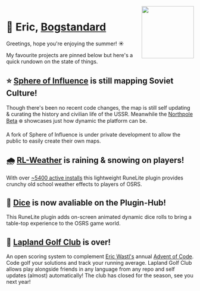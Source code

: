 <img src="https://bogstandard.github.io/lapland-golf-club/assets/images/logo.svg" width="140" height="140" align="right">

# 🌴 Eric, [Bogstandard](https://github.com/bogstandard/)

Greetings, hope you're enjoying the summer! ☀️

My favourite projects are pinned below but here's a quick rundown on the state of things.

## ⭐️ [Sphere of Influence](http://sphere-of-influence.github.io) is still mapping Soviet Culture!
Though there's been no recent code changes, the map is still self updating & curating the history and civilian life of the USSR. Meanwhile the [Northpole Beta](https://sphere-of-influence.github.io/#!/northpole) ❄️ showcases just how dynamic the platform can be. 

A fork of Sphere of Influence is under private development to allow the public to easily create their own maps.

## 🌧 [RL-Weather](https://github.com/bogstandard/rl-weather) is raining & snowing on players!
With over [~5400 active installs](https://runelite.net/plugin-hub/show/rl-weather) this lightweight RuneLite plugin provides crunchy old school weather effects to players of OSRS.

## 🎲 [Dice](https://github.com/bogstandard/dice) is now avaliable on the Plugin-Hub!
This RuneLite plugin adds on-screen animated dynamic dice rolls to bring a table-top experience to the OSRS game world.

## 🌲 [Lapland Golf Club](https://bogstandard.github.io/lapland-golf-club/) is over!
An open scoring system to complement [Eric Wastl's](https://github.com/topaz) annual [Advent of Code](https://adventofcode.com). Code golf your solutions and track your running average. Lapland Golf Club allows play alongside friends in any language from any repo and self updates (almost) automatically! The club has closed for the season, see you next year!

<!--
**bogstandard/bogstandard** is a ✨ _special_ ✨ repository because its `README.md` (this file) appears on your GitHub profile.

Here are some ideas to get you started:

- 🔭 I’m currently working on ...
- 🌱 I’m currently learning ...
- 👯 I’m looking to collaborate on ...
- 🤔 I’m looking for help with ...
- 💬 Ask me about ...
- 📫 How to reach me: ...
- 😄 Pronouns: ...
- ⚡ Fun fact: ...
-->
